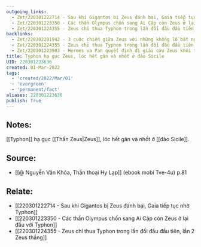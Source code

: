 ```yaml
---
outgoing_links:
  - Zet/220301222714 - Sau khi Gigantos bị Zeus đánh bại, Gaia tiếp tục nhờ Typhon
  - Zet/220301223350 - Các thần Olympus chốn sang Ai Cập còn Zeus ở lại đấu với Typhon
  - Zet/220301224355 - Zeus chỉ thua Typhon trong lần đối đầu đầu tiên, lần 2 Zeus thắng
backlinks:
  - Zet/220302201942 - 3 cuộc chiến giữa Zeus với những khổng lồ bắt nguồn từ tác động của Gaia
  - Zet/220301224355 - Zeus chỉ thua Typhon trong lần đối đầu đầu tiên, lần 2 Zeus thắng
  - Zet/220301223903 - Hermes va Pan quyết định đi giải cứu Zeus khỏi tay Typhon
title: Typhon hạ gục Zeus, lóc hết gân và nhốt ở đảo Sicile
UID: 220301223636
created: 01-Mar-2022
tags:
  - 'created/2022/Mar/01'
  - 'evergreen'
  - 'permanent/fact'
aliases: 220301223636
publish: True
---
```

## Notes:
[[Typhon]] hạ gục [[Thần Zeus|Zeus]], lóc hết gân và nhốt ở [[đảo Sicile]].

## Source:
- [[@ Nguyễn Văn Khỏa, Thần thoại Hy Lạp]] (ebook mobi Tve-4u) p.81

## Relate:
- [[220301222714 - Sau khi Gigantos bị Zeus đánh bại, Gaia tiếp tục nhờ Typhon]]
- [[220301223350 - Các thần Olympus chốn sang Ai Cập còn Zeus ở lại đấu với Typhon]]
- [[220301224355 - Zeus chỉ thua Typhon trong lần đối đầu đầu tiên, lần 2 Zeus thắng]]
